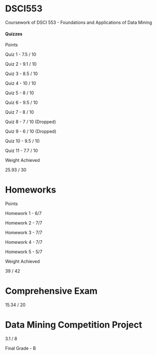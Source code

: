 # DSCI553
Coursework of DSCI 553 - Foundations and Applications of Data Mining


#### Quizzes 

Points

Quiz 1 - 7.5 / 10

Quiz 2 - 9.1 / 10

Quiz 3 - 8.5 / 10

Quiz 4 - 10 / 10

Quiz 5 - 8 / 10

Quiz 6 - 9.5 / 10

Quiz 7 - 8 / 10

Quiz 8 - 7 / 10 (Dropped)

Quiz 9 - 6 / 10 (Dropped)

Quiz 10 - 9.5 / 10

Quiz 11 - 7.7 / 10

Weight Achieved

25.93 / 30 

# Homeworks

Points

Homework 1 - 6/7

Homework 2 - 7/7

Homework 3 - 7/7

Homework 4 - 7/7

Homework 5 - 5/7

Weight Achieved

39 / 42

# Comprehensive Exam

15.34 / 20

# Data Mining Competition Project 

3.1 / 8


Final Grade  - B 

